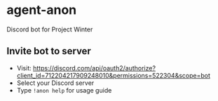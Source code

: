 # agent-anon
Discord bot for Project Winter

## Invite bot to server
- Visit: https://discord.com/api/oauth2/authorize?client_id=712204217909248010&permissions=522304&scope=bot
- Select your Discord server
- Type `!anon help` for usage guide
